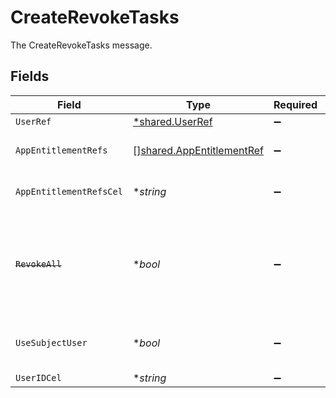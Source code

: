 # CreateRevokeTasks

The CreateRevokeTasks message.


## Fields

| Field                                                                                                                                         | Type                                                                                                                                          | Required                                                                                                                                      | Description                                                                                                                                   |
| --------------------------------------------------------------------------------------------------------------------------------------------- | --------------------------------------------------------------------------------------------------------------------------------------------- | --------------------------------------------------------------------------------------------------------------------------------------------- | --------------------------------------------------------------------------------------------------------------------------------------------- |
| `UserRef`                                                                                                                                     | [*shared.UserRef](../../../pkg/models/shared/userref.md)                                                                                      | :heavy_minus_sign:                                                                                                                            | A reference to a user.                                                                                                                        |
| `AppEntitlementRefs`                                                                                                                          | [][shared.AppEntitlementRef](../../../pkg/models/shared/appentitlementref.md)                                                                 | :heavy_minus_sign:                                                                                                                            | The appEntitlementRefs field.                                                                                                                 |
| `AppEntitlementRefsCel`                                                                                                                       | **string*                                                                                                                                     | :heavy_minus_sign:                                                                                                                            | The appEntitlementRefsCel field.                                                                                                              |
| ~~`RevokeAll`~~                                                                                                                               | **bool*                                                                                                                                       | :heavy_minus_sign:                                                                                                                            | : warning: ** DEPRECATED **: This will be removed in a future release, please migrate away from it as soon as possible.<br/><br/>The revokeAll field. |
| `UseSubjectUser`                                                                                                                              | **bool*                                                                                                                                       | :heavy_minus_sign:                                                                                                                            | If true, the step will use the subject user of the automation as the subject.                                                                 |
| `UserIDCel`                                                                                                                                   | **string*                                                                                                                                     | :heavy_minus_sign:                                                                                                                            | The userIdCel field.                                                                                                                          |